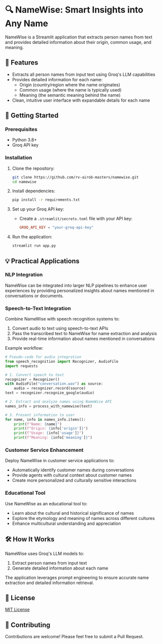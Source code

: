 # 🔍 NameWise: Smart Insights into Any Name

NameWise is a Streamlit application that extracts person names from text and provides detailed information about their origin, common usage, and meaning.

## 🌟 Features

- Extracts all person names from input text using Groq's LLM capabilities
- Provides detailed information for each name:
  - Origin (country/region where the name originates)
  - Common usage (where the name is typically used)
  - Meaning (the semantic meaning behind the name)
- Clean, intuitive user interface with expandable details for each name

## 🚀 Getting Started

### Prerequisites

- Python 3.8+
- Groq API key

### Installation

1. Clone the repository:
   ```bash
   git clone https://github.com/rv-airob-masters/namewise.git
   cd namewise
   ```

2. Install dependencies:
   ```bash
   pip install -r requirements.txt
   ```

3. Set up your Groq API key:
   - Create a `.streamlit/secrets.toml` file with your API key:
     ```toml
     GROQ_API_KEY = "your-groq-api-key"
     ```

4. Run the application:
   ```bash
   streamlit run app.py
   ```

## 💡 Practical Applications

### NLP Integration

NameWise can be integrated into larger NLP pipelines to enhance user experiences by providing personalized insights about names mentioned in conversations or documents.

### Speech-to-Text Integration

Combine NameWise with speech recognition systems to:
1. Convert audio to text using speech-to-text APIs
2. Pass the transcribed text to NameWise for name extraction and analysis
3. Provide real-time information about names mentioned in conversations

Example workflow:
```python
# Pseudo-code for audio integration
from speech_recognition import Recognizer, AudioFile
import requests

# 1. Convert speech to text
recognizer = Recognizer()
with AudioFile("conversation.wav") as source:
    audio = recognizer.record(source)
text = recognizer.recognize_google(audio)

# 2. Extract and analyze names using NameWise API
names_info = process_with_namewise(text)

# 3. Present information to user
for name, info in names_info.items():
    print(f"Name: {name}")
    print(f"Origin: {info['origin']}")
    print(f"Usage: {info['usage']}")
    print(f"Meaning: {info['meaning']}")
```

### Customer Service Enhancement

Deploy NameWise in customer service applications to:
- Automatically identify customer names during conversations
- Provide agents with cultural context about customer names
- Create more personalized and culturally sensitive interactions

### Educational Tool

Use NameWise as an educational tool to:
- Learn about the cultural and historical significance of names
- Explore the etymology and meaning of names across different cultures
- Enhance multicultural understanding and appreciation

## 🛠️ How It Works

NameWise uses Groq's LLM models to:
1. Extract person names from input text
2. Generate detailed information about each name

The application leverages prompt engineering to ensure accurate name extraction and detailed information retrieval.

## 📝 License

[MIT License](LICENSE)

## 🤝 Contributing

Contributions are welcome! Please feel free to submit a Pull Request.